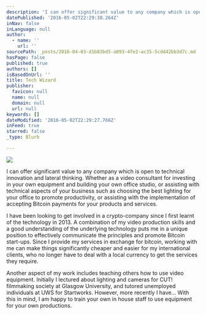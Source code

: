 ```yaml
---
description: 'I can offer significant value to any company which is open to technical innovation and lateral thinking. Whether as a video consultant for investing in your own equipment and building your own office studio, or assisting with technical aspects of your business such as choosing the best lighting for your office to promote productivity, or assisting with the implementation of accepting Bitcoin payments for your products and services.'
datePublished: '2016-05-02T22:29:38.264Z'
inNav: false
inLanguage: null
author:
  - name: ''
    url: ''
sourcePath: _posts/2016-04-03-d1b83bd5-a093-4fe2-ac35-5cdd42bb3d7c.md
hasPage: false
published: true
authors: []
isBasedOnUrl: ''
title: Tech Wizard
publisher:
  favicon: null
  name: null
  domain: null
  url: null
keywords: []
dateModified: '2016-05-02T22:29:27.766Z'
inFeed: true
starred: false
_type: Blurb

---
```

![](https://the-grid-user-content.s3-us-west-2.amazonaws.com/36825629-aead-47c2-942d-ab3d8b6895ad.jpg)

I can offer significant value to any company which is open to technical innovation and lateral thinking. Whether as a video consultant for investing in your own equipment and building your own office studio, or assisting with technical aspects of your business such as choosing the best lighting for your office to promote productivity, or assisting with the implementation of accepting Bitcoin payments for your products and services.

I have been looking to get involved in a crypto-company since I first learnt of the technology in 2013\. A combination of my video production skills and a good understanding of the underlying technology puts me in a unique position to effectively communicate the principles and promote Bitcoin start-ups. Since I provide my services in exchange for bitcoin, working with me can make things significantly cheaper and easier for my international clients, who no longer have to deal with a local currency to get the services they require.

Another aspect of my work includes teaching others how to use video equipment. Initially I lectured about lighting and cameras for CUT! filmmaking society at Glasgow University, and tutored unemployed individuals at UWS for Startworks. However, more recently I have... With this in mind, I am happy to train your own in house staff to use equipment for your own productions.